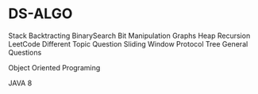 # DS-ALGO

Stack
Backtracting
BinarySearch
Bit Manipulation
Graphs
Heap
Recursion
LeetCode Different Topic Question
Sliding Window Protocol
Tree
General Questions

Object Oriented Programing

JAVA 8

